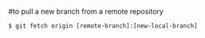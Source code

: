 
#to pull a new branch from a remote repository
```
$ git fetch origin [remote-branch]:[new-local-branch]
```